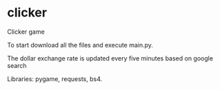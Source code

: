 # clicker

Clicker game

To start download all the files and execute main.py.

The dollar exchange rate is updated every five minutes based on google search

Libraries: pygame, requests, bs4.
